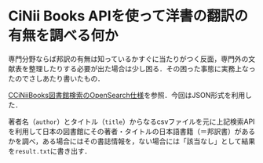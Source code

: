 # CiNii Books APIを使って洋書の翻訳の有無を調べる何か

専門分野ならば邦訳の有無は知っているかすぐに当たりがつく反面，専門外の文献表を整理したりする必要が出た場合は少し困る．その困った事態に実務上なったのでさしあたり書いたもの．

[CCiNiiBooks図書館検索のOpenSearch仕様](https://support.nii.ac.jp/ja/cib/api/b_opensearch_lib)を参照．今回はJSON形式を利用した．

著者名（`author`）とタイトル（`title`）からなるcsvファイルを元に上記検索APIを利用して日本の図書館にその著者・タイトルの日本語書籍（＝邦訳書）があるかを調べ，ある場合にはその書誌情報を，ない場合には「該当なし」として結果を`result.txt`に書き出す．
